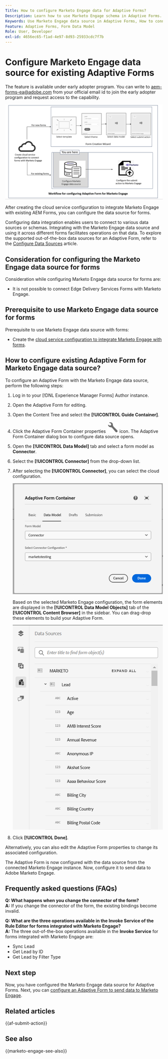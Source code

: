 ```yaml
---
Title: How to configure Marketo Engage data for Adaptive Forms?
Description: Learn how to use Marketo Engage schema in Adaptive Forms.
Keywords: Use Marketo Engage data source in Adaptive Forms, How to connect a Marketo instance data source with form? , Connect a form to Marketo.
Feature: Adaptive Forms, Form Data Model
Role: User, Developer
exl-id: 4656ec65-f1ad-4e97-8d93-25933cdc7f7b
---
```

# Configure Marketo Engage data source for existing Adaptive Forms

<span class="preview"> The feature is available under early adopter program. You can write to aem-forms-ea@adobe.com from your official email id to join the early adopter program and request access to the capability. </span>

![Workflow](/help/forms/assets/workflow-marketo-2.png)

After creating the cloud service configuration to integrate Marketo Engage with existing AEM Forms, you can configure the data source for forms.

Configuring data integration enables users to connect to various data sources or schemas. Integrating with the Marketo Engage data source and using it across different forms facilitates operations on that data. To explore the supported out-of-the-box data sources for an Adaptive Form, refer to the [Configure Data Sources](/help/forms/configure-data-sources.md) article.

## Consideration for configuring the Marketo Engage data source for forms

Consideration while configuring Marketo Engage data source for forms are:

* It is not possible to connect Edge Delivery Services Forms with Marketo Engage.

## Prerequisite to use Marketo Engage data source for forms

Prerequisite to use Marketo Engage data source with forms:

* Create the [cloud service configuration to integrate Marketo Engage with forms](/help/forms/integrate-form-to-marketo-engage.md).

## How to configure existing Adaptive Form for Marketo Engage data source?

To configure an Adaptive Form with the Marketo Engage data source, perform the following steps:
1. Log in to your [!DNL Experience Manager Forms] Author instance. 

1. Open the Adaptive Form for editing.
1. Open the Content Tree and select the **[!UICONTROL Guide Container]**. 
1. Click the Adaptive Form Container properties ![Adaptive Form Container properties](/help/forms/assets/configure-icon.svg) icon. The Adaptive Form Container dialog box to configure data source opens. 
1. Open the **[!UICONTROL Data Model]** tab and select a form model as **Connector**.
1. Select the **[!UICONTROL Connector]** from the drop-down list. 

1. After selecting the **[!UICONTROL Connector]**, you can select the cloud configuration.

    ![Select Marketo Connector](/help/forms/assets/select-marketo-connector.png)

    Based on the selected Marketo Engage configuration, the form elements are displayed in the **[!UICONTROL Data Model Objects]** tab of the **[!UICONTROL Content Browser]** in the sidebar. You can drag-drop these elements to build your Adaptive Form.

    ![Marketo Data Source](/help/forms/assets/marketo-engage-data-source.png)

1. Click **[!UICONTROL Done]**.
   
Alternatively, you can also edit the Adaptive Form properties to change its associated configuration.

The Adaptive Form is now configured with the data source from the connected Marketo Engage instance. Now, configure it to send data to Adobe Marketo Engage.

## Frequently asked questions (FAQs)

**Q: What happens when you change the connector of the form?**  
    **A:** If you change the connector of the form, the existing bindings become invalid.

**Q: What are the three operations available in the Invoke Service of the Rule Editor for forms integrated with Marketo Engage?**  
    **A:** The three out-of-the-box operations available in the **Invoke Service** for forms integrated with Marketo Engage are:
* Sync Lead
* Get Lead by ID
* Get Lead by Filter Type

## Next step

Now, you have configured the Marketo Engage data source for Adaptive Forms. Next, you can [configure an Adaptive Form to send data to Marketo Engage](/help/forms/submit-adaptive-form-to-marketo-engage.md).

## Related articles

{{af-submit-action}}

## See also

{{marketo-engage-see-also}}
